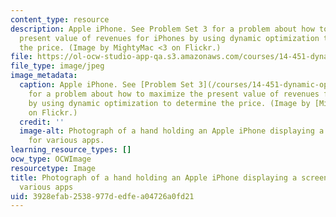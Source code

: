 ```yaml
---
content_type: resource
description: Apple iPhone. See Problem Set 3 for a problem about how to maximize the
  present value of revenues for iPhones by using dynamic optimization to determine
  the price. (Image by MightyMac <3 on Flickr.)
file: https://ol-ocw-studio-app-qa.s3.amazonaws.com/courses/14-451-dynamic-optimization-methods-with-applications-fall-2009/3928efab2538977dedfea04726a0fd21_14-451f09.jpg
file_type: image/jpeg
image_metadata:
  caption: Apple iPhone. See [Problem Set 3](/courses/14-451-dynamic-optimization-methods-with-applications-fall-2009/pages/assignments)
    for a problem about how to maximize the present value of revenues for iPhones
    by using dynamic optimization to determine the price. (Image by [MightyMac \<3](http://www.flickr.com/photos/sirmightymac/3379793055/)
    on Flickr.)
  credit: ''
  image-alt: Photograph of a hand holding an Apple iPhone displaying a screen of icons
    for various apps.
learning_resource_types: []
ocw_type: OCWImage
resourcetype: Image
title: Photograph of a hand holding an Apple iPhone displaying a screen of icons for
  various apps
uid: 3928efab-2538-977d-edfe-a04726a0fd21
---
```

